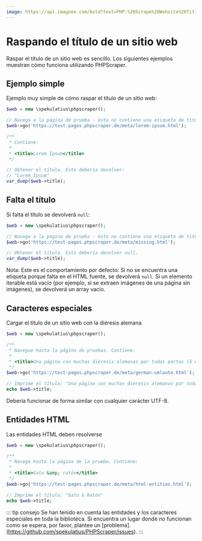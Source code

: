 ```yaml
---
image: https://api.imageee.com/bold?text=PHP:%20Scrape%20Website%20Title&bg_image=https://images.unsplash.com/photo-1542762933-ab3502717ce7
---
```


# Raspando el título de un sitio web

Raspar el título de un sitio web es sencillo. Los siguientes ejemplos muestran cómo funciona utilizando PHPScraper.


## Ejemplo simple

Ejemplo muy simple de cómo raspar el título de un sitio web:

```PHP
$web = new \spekulatius\phpscraper();

// Navega a la página de prueba - ésta no contiene una etiqueta de título.
$web->go('https://test-pages.phpscraper.de/meta/lorem-ipsum.html');

/**
 * Contiene:
 *
 * <title>Lorem Ipsum</title>
 */

// Obtener el título. Esto debería devolver:
// "Lorem Ipsum"
var_dump($web->title);
```


## Falta el título

Si falta el título se devolverá `null`:

```PHP
$web = new \spekulatius\phpscraper();

// Navega a la página de prueba - ésta no contiene una etiqueta de título.
$web->go('https://test-pages.phpscraper.de/meta/missing.html');

// Obtener el título. Esto debería devolver null.
var_dump($web->title);
```

Nota: Este es el comportamiento por defecto: Si no se encuentra una etiqueta porque falta en el HTML fuente, se devolverá `null`. Si un elemento iterable está vacío (por ejemplo, si se extraen imágenes de una página sin imágenes), se devolverá un array vacío.


## Caracteres especiales

Cargar el título de un sitio web con la diéresis alemana

```PHP
$web = new \spekulatius\phpscraper();

/**
 * Navegue hasta la página de pruebas. Contiene:
 *
 * <title>Una página con muchas diéresis alemanas por todas partes (ä ü ö)</title>
 */
$web->go('https://test-pages.phpscraper.de/meta/german-umlaute.html');

// Imprime el título: "Una página con muchas diéresis alemanas por todas partes (ä ü ö)"
echo $web->title;
```

Debería funcionar de forma similar con cualquier carácter UTF-8.


## Entidades HTML

Las entidades HTML deben resolverse

```PHP
$web = new \spekulatius\phpscraper();

/**
 * Navega hasta la página de la prueba. Contiene:
 *
 * <title>Gato &amp; ratón</title>
 */
$web->go('https://test-pages.phpscraper.de/meta/html-entities.html');

// Imprime el título: "Gato & Ratón"
echo $web->title;
```

::: tip consejo
Se han tenido en cuenta las entidades y los caracteres especiales en toda la biblioteca. Si encuentra un lugar donde no funcionan como se espera, por favor, plantee un [problema].(https://github.com/spekulatius/PHPScraper/issues).
:::
